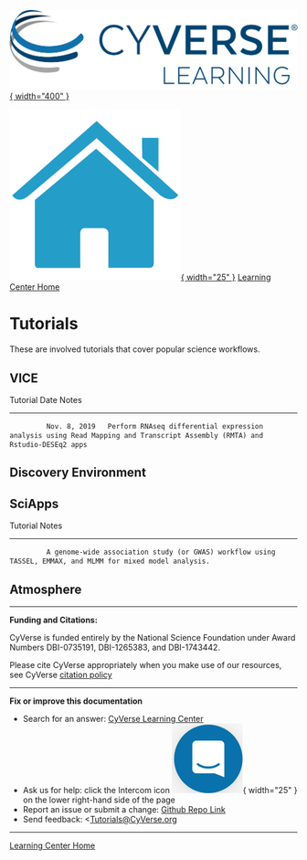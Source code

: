 [![!CyVerse Learning Center](assets/cyverse_learning.png "CyVerse Learning Center"){ width="400" }](https://learning.cyverse.org)

[![!Learning Home](assets/homeicon.png "Home"){ width="25" }](https://learning.cyverse.org) [Learning Center Home](http://learning.cyverse.org/)

# Tutorials

These are involved tutorials that cover popular science workflows.

## VICE

  Tutorial   Date           Notes
  ---------- -------------- ---------------------------------------------------------------------------------------------------------------------------
             Nov. 8, 2019   Perform RNAseq differential expression analysis using Read Mapping and Transcript Assembly (RMTA) and Rstudio-DESEq2 apps

## Discovery Environment

## SciApps

  Tutorial   Notes
  ---------- ------------------------------------------------------------------------------------------------------------
             A genome-wide association study (or GWAS) workflow using TASSEL, EMMAX, and MLMM for mixed model analysis.

## Atmosphere

------------------------------------------------------------------------

**Funding and Citations:**

CyVerse is funded entirely by the National Science Foundation under
Award Numbers DBI-0735191, DBI-1265383, and DBI-1743442.

Please cite CyVerse appropriately when you make use of our resources,
see CyVerse [citation policy](http://www.cyverse.org/acknowledge-cite-cyverse)

-----------------------------------------------------------------------

**Fix or improve this documentation**

  - Search for an answer:
     [CyVerse Learning Center](https://learning.cyverse.org)
  - Ask us for help:
    click the Intercom icon ![Intercom](assets/intercom.png){ width="25" } on the lower right-hand side of the page
  - Report an issue or submit a change:
    [Github Repo Link](https://github.com/cyverse-learning-materials/)
  - Send feedback: <Tutorials@CyVerse.org
  
------------------------------------------------------------------------

[Learning Center Home](http://learning.cyverse.org/)
